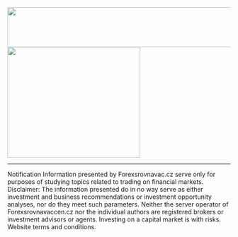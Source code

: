 
<div class="row">
<div class="col-md-8 hidden-sm hidden-xs">
<a href="http://blog.forexsrovnavac.cz/pl5en"  target="_blank">
 <img src="http://cdn.plus500.com/Media/Banners/970x90/28293.gif?set=Cryptocurrencies_UK" width="1145" height="90"/>
</a>
</div>
<div class="col-sm-6 col-xs-12 hidden-md hidden-lg">
<a href="http://blog.forexsrovnavac.cz/pl5en"  target="_blank">
 <img src="http://cdn.plus500.com/Media/Banners/300x250/30862.gif?set=Businessman_city_CY" width="300" height="250"/>
</a>
</div>
</div>

 <hr>

<span class="badge">Notification</span> Information presented by Forexsrovnavac.cz serve only for purposes of studying topics related to trading on financial markets. Disclaimer: The information presented do in no way serve as either investment and business recommendations or investment opportunity analyses, nor do they meet such parameters. Neither the server operator of Forexsrovnavaccen.cz nor the individual authors are registered brokers or investment advisors or agents. Investing on a capital market is with risks. Website terms and conditions.






